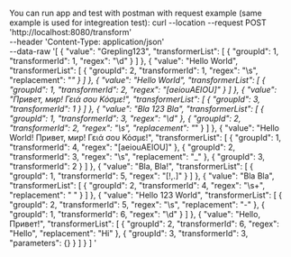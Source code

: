 You can run app and test with postman with request example (same example is used for integreation test):
curl --location --request POST 'http://localhost:8080/transform' \
--header 'Content-Type: application/json' \
--data-raw '[
  {
    "value": "Grepling123",
    "transformerList": [
      {
        "groupId": 1,
        "transformerId": 1,
        "regex": "\\d"
      }
    ]
  },
  {
    "value": "Hello World",
    "transformerList": [
      {
        "groupId": 2,
        "transformerId": 1,
        "regex": "\\s",
        "replacement": "_"
      }
    ]
  },
  {
    "value": "Hello World",
    "transformerList": [
      {
        "groupId": 1,
        "transformerId": 2,
        "regex": "[aeiouAEIOU]"
      }
    ]
  },
  {
    "value": "Привет, мир! Γειά σου Κόσμε!",
    "transformerList": [
      {
        "groupId": 3,
        "transformerId": 1
      }
    ]
  },
  {
    "value": "Bla 123 Bla",
    "transformerList": [
      {
        "groupId": 1,
        "transformerId": 3,
        "regex": "\\d"
      },
      {
        "groupId": 2,
        "transformerId": 2,
        "regex": "\\s",
        "replacement": "_"
      }
    ]
  },
  {
    "value": "Hello World! Привет, мир! Γειά σου Κόσμε!",
    "transformerList": [
      {
        "groupId": 1,
        "transformerId": 4,
        "regex": "[aeiouAEIOU]"
      },
      {
        "groupId": 2,
        "transformerId": 3,
        "regex": "\\s",
        "replacement": "_"
      },
      {
        "groupId": 3,
        "transformerId": 2
      }
    ]
  },
  {
    "value": "Bla, Bla!",
    "transformerList": [
      {
        "groupId": 1,
        "transformerId": 5,
        "regex": "[!,.]"
      }
    ]
  },
  {
    "value": "Bla    Bla",
    "transformerList": [
      {
        "groupId": 2,
        "transformerId": 4,
        "regex": "\\s+",
        "replacement": " "
      }
    ]
  },
  {
    "value": "Hello 123 World",
    "transformerList": [
      {
        "groupId": 2,
        "transformerId": 5,
        "regex": "\\s",
        "replacement": "-"
      },
      {
        "groupId": 1,
        "transformerId": 6,
        "regex": "\\d"
      }
    ]
  },
  {
    "value": "Hello, Привет!",
    "transformerList": [
      {
        "groupId": 2,
        "transformerId": 6,
        "regex": "Hello",
        "replacement": "Hi"
      },
      {
        "groupId": 3,
        "transformerId": 3,
        "parameters": {}
      }
    ]
  }
]
'
